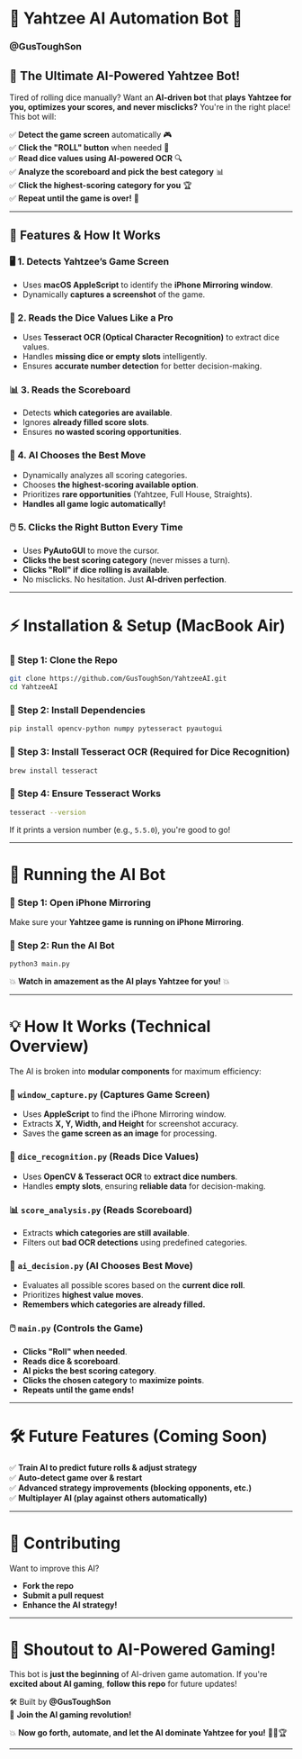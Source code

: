 # **🎲 Yahtzee AI Automation Bot 🤖**  
### **@GusToughSon**  

## **🚀 The Ultimate AI-Powered Yahtzee Bot!**

Tired of rolling dice manually? Want an **AI-driven bot** that **plays Yahtzee for you, optimizes your scores, and never misclicks?** You're in the right place! This bot will:

✅ **Detect the game screen** automatically 🎮  
✅ **Click the "ROLL" button** when needed 🎲  
✅ **Read dice values using AI-powered OCR** 🔍  
✅ **Analyze the scoreboard and pick the best category** 📊  
✅ **Click the highest-scoring category for you** 🏆  
✅ **Repeat until the game is over!** 🔁  

---

## **📌 Features & How It Works**
### **🖥️ 1. Detects Yahtzee’s Game Screen**
- Uses **macOS AppleScript** to identify the **iPhone Mirroring window**.  
- Dynamically **captures a screenshot** of the game.  

### **🎲 2. Reads the Dice Values Like a Pro**
- Uses **Tesseract OCR (Optical Character Recognition)** to extract dice values.  
- Handles **missing dice or empty slots** intelligently.  
- Ensures **accurate number detection** for better decision-making.  

### **📊 3. Reads the Scoreboard**
- Detects **which categories are available**.  
- Ignores **already filled score slots**.  
- Ensures **no wasted scoring opportunities**.  

### **🧠 4. AI Chooses the Best Move**
- Dynamically analyzes all scoring categories.  
- Chooses **the highest-scoring available option**.  
- Prioritizes **rare opportunities** (Yahtzee, Full House, Straights).  
- **Handles all game logic automatically!**  

### **🖱️ 5. Clicks the Right Button Every Time**
- Uses **PyAutoGUI** to move the cursor.  
- **Clicks the best scoring category** (never misses a turn).  
- **Clicks "Roll" if dice rolling is available**.  
- No misclicks. No hesitation. Just **AI-driven perfection**.  

---

# **⚡ Installation & Setup (MacBook Air)**
### **🔹 Step 1: Clone the Repo**
```sh
git clone https://github.com/GusToughSon/YahtzeeAI.git
cd YahtzeeAI
```

### **🔹 Step 2: Install Dependencies**
```sh
pip install opencv-python numpy pytesseract pyautogui
```

### **🔹 Step 3: Install Tesseract OCR (Required for Dice Recognition)**
```sh
brew install tesseract
```

### **🔹 Step 4: Ensure Tesseract Works**
```sh
tesseract --version
```
If it prints a version number (e.g., `5.5.0`), you're good to go!  

---

# **🚀 Running the AI Bot**
### **🔹 Step 1: Open iPhone Mirroring**
Make sure your **Yahtzee game is running on iPhone Mirroring**.

### **🔹 Step 2: Run the AI Bot**
```sh
python3 main.py
```
💥 **Watch in amazement as the AI plays Yahtzee for you!** 💥  

---

# **💡 How It Works (Technical Overview)**
The AI is broken into **modular components** for maximum efficiency:  

### **📸 `window_capture.py` (Captures Game Screen)**
- Uses **AppleScript** to find the iPhone Mirroring window.  
- Extracts **X, Y, Width, and Height** for screenshot accuracy.  
- Saves the **game screen as an image** for processing.  

### **🎲 `dice_recognition.py` (Reads Dice Values)**
- Uses **OpenCV & Tesseract OCR** to **extract dice numbers**.  
- Handles **empty slots**, ensuring **reliable data** for decision-making.  

### **📊 `score_analysis.py` (Reads Scoreboard)**
- Extracts **which categories are still available**.  
- Filters out **bad OCR detections** using predefined categories.  

### **🧠 `ai_decision.py` (AI Chooses Best Move)**
- Evaluates all possible scores based on the **current dice roll**.  
- Prioritizes **highest value moves**.  
- **Remembers which categories are already filled.**  

### **🖱️ `main.py` (Controls the Game)**
- **Clicks "Roll" when needed**.  
- **Reads dice & scoreboard**.  
- **AI picks the best scoring category**.  
- **Clicks the chosen category** to **maximize points**.  
- **Repeats until the game ends!**  

---

# **🛠️ Future Features (Coming Soon)**
✅ **Train AI to predict future rolls & adjust strategy**  
✅ **Auto-detect game over & restart**  
✅ **Advanced strategy improvements (blocking opponents, etc.)**  
✅ **Multiplayer AI (play against others automatically)**  

---

# **🚀 Contributing**
Want to improve this AI?  
- **Fork the repo**  
- **Submit a pull request**  
- **Enhance the AI strategy!**  

---

# **📢 Shoutout to AI-Powered Gaming!**
This bot is **just the beginning** of AI-driven game automation. If you're **excited about AI gaming**, **follow this repo** for future updates!  

🛠️ Built by **@GusToughSon**  
🚀 **Join the AI gaming revolution!**  

💥 **Now go forth, automate, and let the AI dominate Yahtzee for you!** 🎲🤖🏆  

---  


